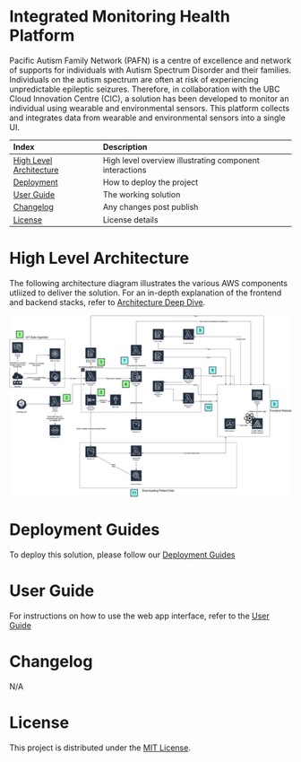 # Integrated Monitoring Health Platform

Pacific Autism Family Network (PAFN) is a centre of excellence and network of supports for individuals with Autism Spectrum Disorder and their families. Individuals on the autism spectrum are often at risk of experiencing unpredictable epileptic seizures. Therefore, in collaboration with the UBC Cloud Innovation Centre (CIC), a solution has been developed to monitor an individual using wearable and environmental sensors. This platform collects and integrates data from wearable and environmental sensors into a single UI.

| Index                                                 | Description                                               |
|:------------------------------------------------------|:----------------------------------------------------------| 
| [High Level Architecture](#High-Level-Architecture)   | High level overview illustrating component interactions   |
| [Deployment](#Deployment-Guides)                      | How to deploy the project                                 |
| [User Guide](#User-Guide)                             | The working solution                                      |
| [Changelog](#Changelog)                               | Any changes post publish                                  |
| [License](#License)                                   | License details                                           |

# High Level Architecture

The following architecture diagram illustrates the various AWS components utliized to deliver the solution. For an in-depth explanation of the frontend and backend stacks, refer to [Architecture Deep Dive](docs/ArchitectureDeepDive.md).

![alt text](docs/images/pacific-autism-architecture.jpg)

# Deployment Guides

To deploy this solution, please follow our [Deployment Guides](docs/DeploymentGuide.md)

# User Guide

For instructions on how to use the web app interface, refer to the [User Guide](docs/UserGuide.md)

# Changelog

N/A

# License

This project is distributed under the [MIT License](./LICENSE).
